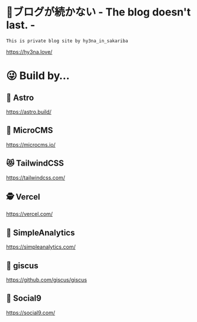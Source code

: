 # 🥦ブログが続かない - The blog doesn't last. -


```
This is private blog site by hy3na_in_sakariba
```

https://hy3na.love/


# 😜 Build by…
## 🚀 Astro
https://astro.build/
## 🐞 MicroCMS
https://microcms.io/
## 😻 TailwindCSS
https://tailwindcss.com/
## 🕵 Vercel
https://vercel.com/
## 💨 SimpleAnalytics
https://simpleanalytics.com/
## 🤗 giscus
https://github.com/giscus/giscus
## 🌻 Social9
https://social9.com/

